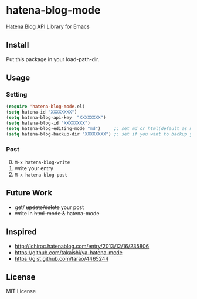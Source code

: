 # hatena-blog-mode
[Hatena Blog API](http://developer.hatena.ne.jp/ja/documents/blog/apis/atom) Library for Emacs

## Install
Put this package in your load-path-dir.

## Usage
### Setting
```lisp
(require 'hatena-blog-mode.el)
(setq hatena-id "XXXXXXXX")
(setq hatena-blog-api-key  "XXXXXXXX")
(setq hatena-blog-id "XXXXXXXX")
(setq hatena-blog-editing-mode "md")     ;; set md or html(default as md)
(setq hatena-blog-backup-dir "XXXXXXXX") ;; set if you want to backup your post.
```

### Post

0. ```M-x hatena-blog-write```
0. write your entry
0. ```M-x hatena-blog-post```

## Future Work

* get/ ~~update/dalete~~ your post
* write in ~~html-mode &~~ hatena-mode

## Inspired

- http://ichiroc.hatenablog.com/entry/2013/12/16/235806
- https://github.com/takaishi/ya-hatena-mode
- https://gist.github.com/tarao/4465244

## License
MIT License
